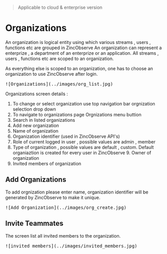> Applicable to cloud & enterprise version
# Organizations

An organization is logical entity using which various streams , users , functions etc are grouped in ZincObserve An organization can represent a enterprize , a department of an enterprize or an application. All streams , users , functions etc are scoped to an organization.

As everything else is scoped to an organization, one has to choose an organization to use ZincObserve after login.

<kbd>
![Organizations](../images/org_list.jpg)
</kbd>

Organizations screen details :

1. To change or select organization use top navigation bar orgnization selection drop down 
2. To navigate to organizations page Orgnizations menu buttion
3. Search in listed organizations
4. Add new organization
5. Name of organization
6. Organization identifier (used in ZincObserve API's)
7. Role of current logged in user , possible values are admin , member
8. Type of organization , possible values are default , custom. Default organiaztion is created for every user in ZincObserve 9. Owner of organization
10. Invited members of organization

## Add Organizations

To add orgnization please enter name, organization identifier will be generated by ZincObserve to make it unique.

<kbd>
![Add Organization](../images/org_create.jpg)
</kbd>

## Invite Teammates

The screen list all invited members to the organization.

<kbd>
![invited members](../images/invited_members.jpg)
</kbd>